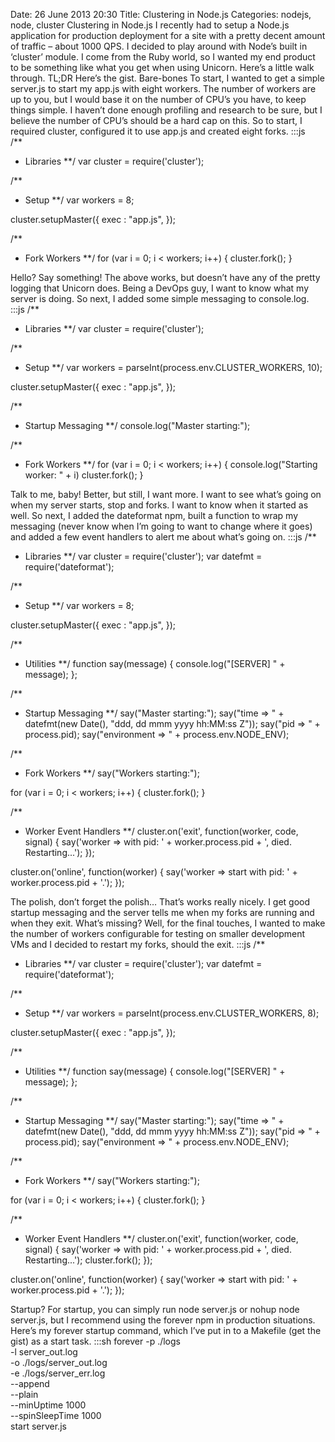 Date: 26 June 2013 20:30 Title: Clustering in Node.js Categories: nodejs, node, cluster
Clustering in Node.js
I recently had to setup a Node.js application for production deployment for a site with a pretty decent amount of traffic – about 1000 QPS. I decided to play around with Node’s built in ‘cluster’ module. 
I come from the Ruby world, so I wanted my end product to be something like what you get when using Unicorn. Here’s a little walk through.
TL;DR
Here’s the gist.
Bare-bones
To start, I wanted to get a simple server.js to start my app.js with eight workers. The number of workers are up to you, but I would base it on the number of CPU’s you have, to keep things simple. I haven’t done enough profiling and research to be sure, but I believe the number of CPU’s should be a hard cap on this.
So to start, I required cluster, configured it to use app.js and created eight forks.
:::js    
/**
 * Libraries
 **/
var cluster = require('cluster');

/**
 * Setup
 **/
var workers = 8;

cluster.setupMaster({
    exec : "app.js",
});

/**
 * Fork Workers
 **/
for (var i = 0; i < workers; i++) {
    cluster.fork();
}

Hello? Say something!
The above works, but doesn’t have any of the pretty logging that Unicorn does. Being a DevOps guy, I want to know what my server is doing. 
So next, I added some simple messaging to console.log.
:::js
/**
 * Libraries
 **/
var cluster = require('cluster');

/**
 * Setup
 **/
var workers = parseInt(process.env.CLUSTER_WORKERS, 10);

cluster.setupMaster({
    exec : "app.js",
});

/**
 * Startup Messaging
 **/
console.log("Master starting:");

/**
 * Fork Workers
 **/
for (var i = 0; i < workers; i++) {
        console.log("Starting worker: " + i)
    cluster.fork();
}

Talk to me, baby!
Better, but still, I want more. I want to see what’s going on when my server starts, stop and forks. I want to know when it started as well.
So next, I added the dateformat npm, built a function to wrap my messaging (never know when I’m going to want to change where it goes) and added a few event handlers to alert me about what’s going on.
:::js
/**
 * Libraries
 **/
var cluster = require('cluster');
var datefmt = require('dateformat');

/**
 * Setup
 **/
var workers = 8;

cluster.setupMaster({
    exec : "app.js",
});

/**
 * Utilities
 **/
function say(message) {
    console.log("[SERVER] " + message);
};

/**
 * Startup Messaging
 **/
say("Master starting:");
say("time        => " + datefmt(new Date(), "ddd, dd mmm yyyy hh:MM:ss Z"));
say("pid         => " + process.pid);
say("environment => " + process.env.NODE_ENV);

/**
 * Fork Workers
 **/
say("Workers starting:");

for (var i = 0; i < workers; i++) {
    cluster.fork();
}

/**
 * Worker Event Handlers
 **/
cluster.on('exit', function(worker, code, signal) {
    say('worker      => with pid: ' + worker.process.pid + ', died. Restarting...');
});

cluster.on('online', function(worker) {
    say('worker      => start with pid: ' + worker.process.pid + '.');
});

The polish, don’t forget the polish…
That’s works really nicely. I get good startup messaging and the server tells me when my forks are running and when they exit.
What’s missing? Well, for the final touches, I wanted to make the number of workers configurable for testing on smaller development VMs and I decided to restart my forks, should the exit.
:::js
/**
 * Libraries
 **/
var cluster = require('cluster');
var datefmt = require('dateformat');

/**
 * Setup
 **/
var workers = parseInt(process.env.CLUSTER_WORKERS, 8);

cluster.setupMaster({
    exec : "app.js",
});

/**
 * Utilities
 **/
function say(message) {
    console.log("[SERVER] " + message);
};

/**
 * Startup Messaging
 **/
say("Master starting:");
say("time        => " + datefmt(new Date(), "ddd, dd mmm yyyy hh:MM:ss Z"));
say("pid         => " + process.pid);
say("environment => " + process.env.NODE_ENV);

/**
 * Fork Workers
 **/
say("Workers starting:");

for (var i = 0; i < workers; i++) {
    cluster.fork();
}

/**
 * Worker Event Handlers
 **/
cluster.on('exit', function(worker, code, signal) {
    say('worker      => with pid: ' + worker.process.pid + ', died. Restarting...');
    cluster.fork();
});

cluster.on('online', function(worker) {
    say('worker      => start with pid: ' + worker.process.pid + '.');
});

Startup?
For startup, you can simply run node server.js or nohup node server.js, but I recommend using the forever npm in production situations.
Here’s my forever startup command, which I’ve put in to a Makefile (get the gist) as a start task.
:::sh
forever -p ./logs  \
            -l server_out.log \
            -o ./logs/server_out.log \
            -e ./logs/server_err.log \
            --append \
            --plain \
            --minUptime 1000 \
            --spinSleepTime 1000 \
    start server.js
 
